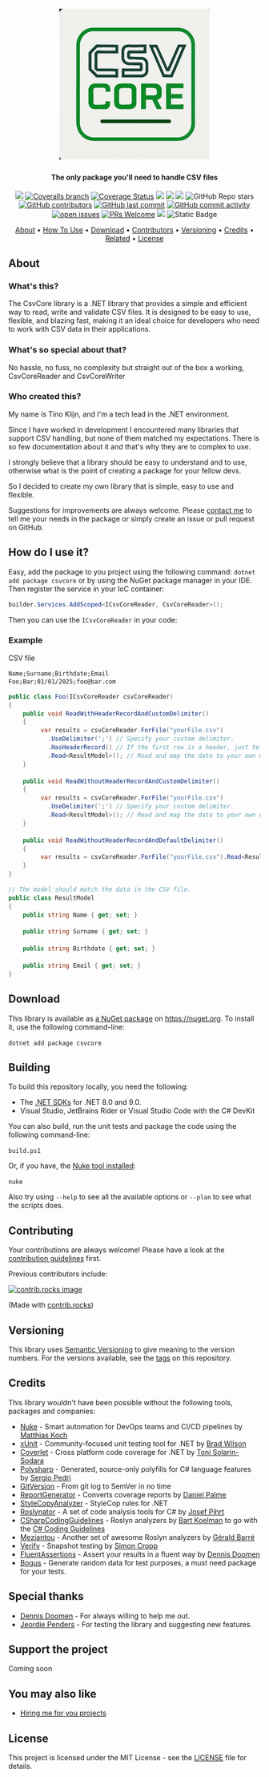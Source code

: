 <h1 align="center">
  <br>
  <img src="logo.JPG" alt="CsvCore" width="300">
  <br>
</h1>

<h4 align="center">The only package you'll need to handle CSV files</h4>

<div align="center">

[![](https://img.shields.io/github/actions/workflow/status/dotnet2web/csvcore/build.yml?branch=main)](https://github.com/DotNet2Web/csvcore/actions?query=branch%3amain)
[![Coveralls branch](https://img.shields.io/coverallsCoverage/github/DotNet2Web/CsvCore?branch=main)](https://coveralls.io/github/DotNet2Web/CsvCore?branch=main)
[![Coverage Status](https://coveralls.io/repos/github/DotNet2Web/CsvCore/badge.svg?branch=main)](https://coveralls.io/github/DotNet2Web/CsvCore?branch=main)
[![](https://img.shields.io/github/release/DotNet2Web/csvcore.svg?label=latest%20release&color=007edf)](https://github.com/DotNet2Web/csvcore/releases/latest)
[![](https://img.shields.io/nuget/dt/csvcore.svg?label=downloads&color=007edf&logo=nuget)](https://www.nuget.org/packages/csvcore)
[![](https://img.shields.io/librariesio/dependents/nuget/csvcore.svg?label=dependent%20libraries)](https://libraries.io/nuget/csvcore)
![GitHub Repo stars](https://img.shields.io/github/stars/DotNet2Web/csvcore?style=flat)
[![GitHub contributors](https://img.shields.io/github/contributors/DotNet2Web/csvcore)](https://github.com/DotNet2Web/csvcore/graphs/contributors)
[![GitHub last commit](https://img.shields.io/github/last-commit/DotNet2Web/csvcore)](https://github.com/DotNet2Web/csvcore)
[![GitHub commit activity](https://img.shields.io/github/commit-activity/m/DotNet2Web/csvcore)](https://github.com/DotNet2Web/csvcore/graphs/commit-activity)
[![open issues](https://img.shields.io/github/issues/DotNet2Web/csvcore)](https://github.com/DotNet2Web/csvcore/issues)
[![PRs Welcome](https://img.shields.io/badge/PRs-welcome-brightgreen.svg?style=flat-square)](https://makeapullrequest.com)
![](https://img.shields.io/badge/release%20strategy-githubflow-orange.svg)
![Static Badge](https://img.shields.io/badge/8.0%2C_9.0-dummy?label=dotnet&color=%235027d5)

<a href="#about">About</a> •
<a href="#how-to-use-it">How To Use</a> •
<a href="#download">Download</a> •
<a href="#contributors">Contributors</a> •
<a href="#versioning">Versioning</a> •
<a href="#credits">Credits</a> •
<a href="#related">Related</a> •
<a href="#license">License</a>

</div>

## About

### What's this?

The CsvCore library is a .NET library that provides a simple and efficient way to read, write and validate CSV files.
It is designed to be easy to use, flexible, and blazing fast, making it an ideal choice for developers who need to work with CSV data in their applications.

### What's so special about that?

No hassle, no fuss, no complexity but straight out of the box a working, CsvCoreReader and CsvCoreWriter

### Who created this?
My name is Tino Klijn, and I'm a tech lead in the .NET environment.

Since I have worked in development I encountered many libraries that support CSV handling, but none of them matched my expectations.
There is so few documentation about it and that's why they are to complex to use.

I strongly believe that a library should be easy to understand and to use, otherwise what is the point of creating a package for your fellow devs.

So I decided to create my own library that is simple, easy to use and flexible.

Suggestions for improvements are always welcome.
Please [contact me](tino@dotnet2web.nl) to tell me your needs in the package or simply create an issue or pull request on GitHub.

## How do I use it?

Easy, add the package to you project using the following command: `dotnet add package csvcore` or by using the NuGet package manager in your IDE.
Then register the service in your IoC container:

```csharp
builder.Services.AddScoped<ICsvCoreReader, CsvCoreReader>();
```

Then you can use the `ICsvCoreReader` in your code:

### Example

CSV file
```text
Name;Surname;Birthdate;Email
Foo;Bar;01/01/2025;foo@bar.com
```

```csharp
public class Foo(ICsvCoreReader csvCoreReader)
{
    public void ReadWithHeaderRecordAndCustomDelimiter()
    {
         var results = csvCoreReader.ForFile("yourFile.csv")
           .UseDelimiter(';') // Specify your custom delimiter.
           .HasHeaderRecord() // If the first row is a header, just tell us.
           .Read<ResultModel>(); // Read and map the data to your own model and yes the result is a IEnumerable of your model.
    }

    public void ReadWithoutHeaderRecordAndCustomDelimiter()
    {
         var results = csvCoreReader.ForFile("yourFile.csv")
           .UseDelimiter(';') // Specify your custom delimiter.
           .Read<ResultModel>(); // Read and map the data to your own model and yes the result is a IEnumerable of your model.
    }

    public void ReadWithoutHeaderRecordAndDefaultDelimiter()
    {
         var results = csvCoreReader.ForFile("yourFile.csv").Read<ResultModel>(); // Read and map the data to your own model and yes the result is a IEnumerable of your model.
    }
}
```

```csharp
// The model should match the data in the CSV file.
public class ResultModel
{
    public string Name { get; set; }

    public string Surname { get; set; }

    public string Birthdate { get; set; }

    public string Email { get; set; }
}
```

## Download

This library is available as [a NuGet package](https://www.nuget.org/packages/csvcore) on https://nuget.org. To install it, use the following command-line:

  `dotnet add package csvcore`

## Building

To build this repository locally, you need the following:
* The [.NET SDKs](https://dotnet.microsoft.com/en-us/download/visual-studio-sdks) for .NET 8.0 and 9.0.
* Visual Studio, JetBrains Rider or Visual Studio Code with the C# DevKit

You can also build, run the unit tests and package the code using the following command-line:

`build.ps1`

Or, if you have, the [Nuke tool installed](https://nuke.build/docs/getting-started/installation/):

`nuke`

Also try using `--help` to see all the available options or `--plan` to see what the scripts does.

## Contributing

Your contributions are always welcome! Please have a look at the [contribution guidelines](CONTRIBUTING.md) first.

Previous contributors include:

<a href="https://github.com/DotNet2Web/csvcore/graphs/contributors">
  <img src="https://contrib.rocks/image?repo=DotNet2Web/csvcore" alt="contrib.rocks image" />
</a>

(Made with [contrib.rocks](https://contrib.rocks))

## Versioning
This library uses [Semantic Versioning](https://semver.org/) to give meaning to the version numbers. For the versions available, see the [tags](/releases) on this repository.

## Credits
This library wouldn't have been possible without the following tools, packages and companies:

* [Nuke](https://nuke.build/) - Smart automation for DevOps teams and CI/CD pipelines by [Matthias Koch](https://github.com/matkoch)
* [xUnit](https://xunit.net/) - Community-focused unit testing tool for .NET by [Brad Wilson](https://github.com/bradwilson)
* [Coverlet](https://github.com/coverlet-coverage/coverlet) - Cross platform code coverage for .NET by [Toni Solarin-Sodara](https://github.com/tonerdo)
* [Polysharp](https://github.com/Sergio0694/PolySharp) - Generated, source-only polyfills for C# language features by [Sergio Pedri](https://github.com/Sergio0694)
* [GitVersion](https://gitversion.net/) - From git log to SemVer in no time
* [ReportGenerator](https://reportgenerator.io/) - Converts coverage reports by [Daniel Palme](https://github.com/danielpalme)
* [StyleCopyAnalyzer](https://github.com/DotNetAnalyzers/StyleCopAnalyzers) - StyleCop rules for .NET
* [Roslynator](https://github.com/dotnet/roslynator) - A set of code analysis tools for C# by [Josef Pihrt](https://github.com/josefpihrt)
* [CSharpCodingGuidelines](https://github.com/bkoelman/CSharpGuidelinesAnalyzer) - Roslyn analyzers by [Bart Koelman](https://github.com/bkoelman) to go with the [C# Coding Guidelines](https://csharpcodingguidelines.com/)
* [Meziantou](https://github.com/meziantou/Meziantou.Framework) - Another set of awesome Roslyn analyzers by [Gérald Barré](https://github.com/meziantou)
* [Verify](https://github.com/VerifyTests/Verify) - Snapshot testing by [Simon Cropp](https://github.com/SimonCropp)
* [FluentAssertions](https://fluentassertions.com/) - Assert your results in a fluent way by [Dennis Doomen](https://github.com/DennisDoomen)
* [Bogus](https://github.com/bchavez/Bogus) - Generate random data for test purposes, a must need package for your tests.

## Special thanks
* [Dennis Doomen](https://www.linkedin.com/in/dennisdoomen/) - For always willing to help me out.
* [Jeordie Penders](https://www.linkedin.com/in/jeordiependers/) - For testing the library and suggesting new features.

## Support the project

Coming soon

## You may also like

* [Hiring me for you projects](https://dotnet2web.nl)

## License
This project is licensed under the MIT License - see the [LICENSE](LICENSE) file for details.
